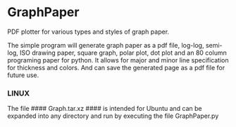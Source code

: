 # GraphPaper
PDF plotter for various types and styles of graph paper.

The simple program will generate graph paper as a pdf file, log-log, semi-log, ISO drawing paper,
square graph, polar plot, dot plot and an 80 column programing paper for python.  It allows for major
and minor line specification for thickness and colors.  And can save the generated page as a pdf file
for future use.

### LINUX ###
The file #### Graph.tar.xz #### is intended for Ubuntu and can be expanded into any directory and run by executing the file
GraphPaper.py

